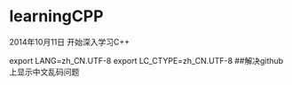 learningCPP
===========
2014年10月11日   开始深入学习C++


export LANG=zh_CN.UTF-8
export LC_CTYPE=zh_CN.UTF-8
##解决github上显示中文乱码问题
